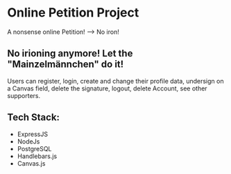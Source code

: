 # Online Petition Project
A nonsense online Petition! --> No iron!

## No irioning anymore! Let the "Mainzelmännchen" do it!
Users can register, login, create and change their profile data, 
undersign on a Canvas field, delete the signature, logout, delete Account, see other supporters. 

## Tech Stack:
- ExpressJS
- NodeJs
- PostgreSQL
- Handlebars.js
- Canvas.js
